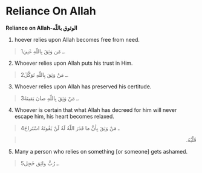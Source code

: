 Reliance On Allah
=================

**Reliance on Allah-الوثوق باللّه**

1. hoever relies upon Allah becomes free from need.

> 1ـ مَن وَثِقَ بِاللّهِ غَنِيَ.

2. Whoever relies upon Allah puts his trust in Him.

> 2ـ مَنْ وَثِقَ بِاللّهِ تَوَكَّلَ.

3. Whoever relies upon Allah has preserved his certitude.

> 3ـ مَنْ وَثِقَ بِاللّهِ صانَ يَقينَهُ.

4. Whoever is certain that what Allah has decreed for him will never
escape him, his heart becomes relaxed.

> 4ـ مَنْ وَثِقَ بِأنَّ ما قَدَرَ اللّهُ لَهُ لَنْ يَفُوتَهُ اسْتَراحَ
<blockquote dir="rtl">
  <p>
قَلْبُهُ.
  </p>
</blockquote>

5. Many a person who relies on something [or someone] gets ashamed.

> 5ـ رُبَّ واثِق خَجِل.


